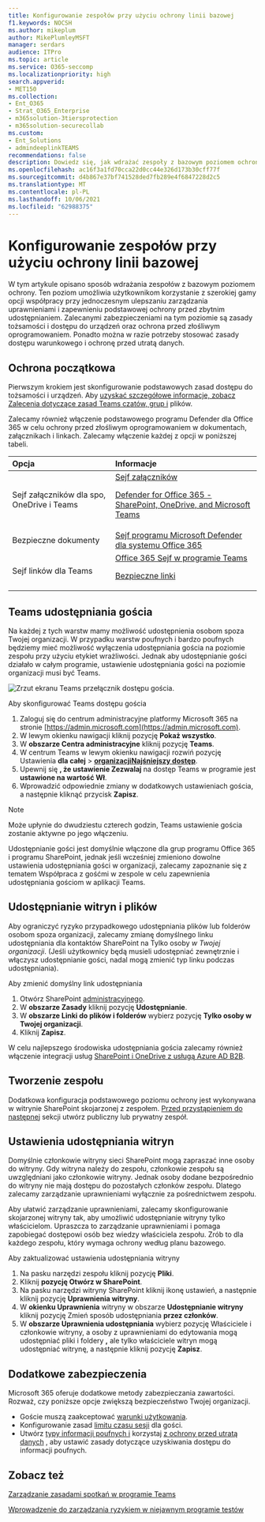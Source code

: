 ```yaml
---
title: Konfigurowanie zespołów przy użyciu ochrony linii bazowej
f1.keywords: NOCSH
ms.author: mikeplum
author: MikePlumleyMSFT
manager: serdars
audience: ITPro
ms.topic: article
ms.service: O365-seccomp
ms.localizationpriority: high
search.appverid:
- MET150
ms.collection:
- Ent_O365
- Strat_O365_Enterprise
- m365solution-3tiersprotection
- m365solution-securecollab
ms.custom:
- Ent_Solutions
- admindeeplinkTEAMS
recommendations: false
description: Dowiedz się, jak wdrażać zespoły z bazowym poziomem ochrony.
ms.openlocfilehash: ac16f3a1fd70cca22d0cc44e326d173b30cff77f
ms.sourcegitcommit: d4b867e37bf741528ded7fb289e4f6847228d2c5
ms.translationtype: MT
ms.contentlocale: pl-PL
ms.lasthandoff: 10/06/2021
ms.locfileid: "62988375"
---
```

# <a name="configure-teams-with-baseline-protection"></a>Konfigurowanie zespołów przy użyciu ochrony linii bazowej

W tym artykule opisano sposób wdrażania zespołów z bazowym poziomem ochrony. Ten poziom umożliwia użytkownikom korzystanie z szerokiej gamy opcji współpracy przy jednoczesnym ulepszaniu zarządzania uprawnieniami i zapewnieniu podstawowej ochrony przed zbytnim udostępnianiem. Zalecanymi zabezpieczeniami na tym poziomie są zasady tożsamości i dostępu do urządzeń oraz ochrona przed złośliwym oprogramowaniem. Ponadto można w razie potrzeby stosować zasady dostępu warunkowego i ochronę przed utratą danych.

## <a name="initial-protections"></a>Ochrona początkowa

Pierwszym krokiem jest skonfigurowanie podstawowych zasad dostępu do tożsamości i urządzeń. Aby [uzyskać szczegółowe informacje, zobacz Zalecenia dotyczące zasad Teams czatów, grup i](../security/office-365-security/teams-access-policies.md) plików.

Zalecamy również włączenie podstawowego programu Defender dla Office 365 w celu ochrony przed złośliwym oprogramowaniem w dokumentach, załącznikach i linkach. Zalecamy włączenie każdej z opcji w poniższej tabeli.

|Opcja|Informacje|
|:------|:-----------|
|Sejf załączników dla spo, OneDrive i Teams|[Sejf załączników](../security/office-365-security/safe-attachments.md) <p> [Defender for Office 365 - SharePoint, OneDrive, and Microsoft Teams](../security/office-365-security/mdo-for-spo-odb-and-teams.md)|
|Bezpieczne dokumenty|[Sejf programu Microsoft Defender dla systemu Office 365](../security/office-365-security/safe-docs.md)|
|Sejf linków dla Teams|[Office 365 Sejf w programie Teams](../security/office-365-security/safe-links.md) <p> [Bezpieczne linki](../security/office-365-security/safe-links.md)|

## <a name="teams-guest-sharing"></a>Teams udostępniania gościa

Na każdej z tych warstw mamy możliwość udostępnienia osobom spoza Twojej organizacji. W przypadku warstw poufnych i bardzo poufnych będziemy mieć możliwość wyłączenia udostępniania gościa na poziomie zespołu przy użyciu etykiet wrażliwości. Jednak aby udostępnianie gości działało w całym programie, ustawienie udostępniania gości na poziomie organizacji musi być Teams.

![Zrzut ekranu Teams przełącznik dostępu gościa.](../media/teams-guest-access-toggle-on.png)

Aby skonfigurować Teams dostępu gościa

1. Zaloguj się do centrum administracyjne platformy Microsoft 365 na stronie [https://admin.microsoft.com](https://admin.microsoft.com).
2. W lewym okienku nawigacji kliknij pozycję **Pokaż wszystko**.
3. W **obszarze Centra administracyjne** kliknij pozycję **Teams**.
4. W centrum Teams w lewym okienku nawigacji rozwiń pozycję Ustawienia **dla całej** >  <a href="https://go.microsoft.com/fwlink/p/?linkid=2173122" target="_blank">**organizacjiNajśniejszy dostęp**</a>.
5. Upewnij się **, że ustawienie Zezwalaj** na dostęp Teams w programie jest **ustawione na wartość Wł**.
6. Wprowadzić odpowiednie zmiany w dodatkowych ustawieniach gościa, a następnie kliknąć przycisk **Zapisz**.

> [!NOTE]
> Może upłynie do dwudziestu czterech godzin, Teams ustawienie gościa zostanie aktywne po jego włączeniu.

Udostępnianie gości jest domyślnie włączone dla grup programu Office 365 i programu SharePoint, jednak jeśli wcześniej zmieniono dowolne ustawienia udostępniania gości w organizacji, zalecamy zapoznanie się z tematem Współpraca z gośćmi w zespole w celu zapewnienia [](./collaborate-as-team.md) udostępniania gościom w aplikacji Teams.

## <a name="site-and-file-sharing"></a>Udostępnianie witryn i plików

Aby ograniczyć ryzyko przypadkowego udostępniania plików lub folderów osobom spoza organizacji, zalecamy zmianę domyślnego linku udostępniania dla kontaktów SharePoint na Tylko osoby *w Twojej organizacji*. (Jeśli użytkownicy będą musieli udostępniać zewnętrznie i włączysz udostępnianie gości, nadal mogą zmienić typ linku podczas udostępniania).

Aby zmienić domyślny link udostępniania
1. Otwórz SharePoint [administracyjnego](https://admin.microsoft.com/sharepoint).
2. W **obszarze Zasady** kliknij pozycję **Udostępnianie**.
3. W **obszarze Linki do plików i folderów** wybierz pozycję **Tylko osoby w Twojej organizacji**.
4. Kliknij **Zapisz**.

W celu najlepszego środowiska udostępniania gościa zalecamy również włączenie integracji usług [SharePoint i OneDrive z usługą Azure AD B2B](/sharepoint/sharepoint-azureb2b-integration-preview).

## <a name="create-a-team"></a>Tworzenie zespołu

Dodatkowa konfiguracja podstawowego poziomu ochrony jest wykonywana w witrynie SharePoint skojarzonej z zespołem. [Przed przystąpieniem do następnej](https://support.office.com/article/174adf5f-846b-4780-b765-de1a0a737e2b) sekcji utwórz publiczny lub prywatny zespół.

## <a name="site-sharing-settings"></a>Ustawienia udostępniania witryn

Domyślnie członkowie witryny sieci SharePoint mogą zapraszać inne osoby do witryny. Gdy witryna należy do zespołu, członkowie zespołu są uwzględniani jako członkowie witryny. Jednak osoby dodane bezpośrednio do witryny nie mają dostępu do pozostałych członków zespołu. Dlatego zalecamy zarządzanie uprawnieniami wyłącznie za pośrednictwem zespołu.

Aby ułatwić zarządzanie uprawnieniami, zalecamy skonfigurowanie skojarzonej witryny tak, aby umożliwić udostępnianie witryny tylko właścicielom. Upraszcza to zarządzanie uprawnieniami i pomaga zapobiegać dostępowi osób bez wiedzy właściciela zespołu. Zrób to dla każdego zespołu, który wymaga ochrony według planu bazowego.

Aby zaktualizować ustawienia udostępniania witryny
1. Na pasku narzędzi zespołu kliknij pozycję **Pliki**.
2. Kliknij **pozycję Otwórz w SharePoint**.
3. Na pasku narzędzi witryny SharePoint kliknij ikonę ustawień, a następnie kliknij pozycję **Uprawnienia witryny**.
4. W **okienku Uprawnienia** witryny w obszarze **Udostępnianie witryny** kliknij pozycję Zmień sposób udostępniania **przez członków**.
5. W **obszarze Uprawnienia udostępniania** wybierz pozycję Właściciele i członkowie witryny, a osoby z uprawnieniami do edytowania mogą udostępniać pliki i foldery **,** ale tylko właściciele witryn mogą udostępniać witrynę, a następnie kliknij pozycję **Zapisz**.

## <a name="additional-protections"></a>Dodatkowe zabezpieczenia

Microsoft 365 oferuje dodatkowe metody zabezpieczania zawartości. Rozważ, czy poniższe opcje zwiększą bezpieczeństwo Twojej organizacji.

- Goście muszą zaakceptować [warunki użytkowania](/azure/active-directory/conditional-access/terms-of-use).
- Konfigurowanie zasad [limitu czasu sesji](/azure/active-directory/conditional-access/howto-conditional-access-session-lifetime) dla gości.
- Utwórz [typy informacji poufnych i](../compliance/sensitive-information-type-learn-about.md) korzystaj [z ochrony przed utratą danych](../compliance/dlp-learn-about-dlp.md) , aby ustawić zasady dotyczące uzyskiwania dostępu do informacji poufnych.

## <a name="see-also"></a>Zobacz też

[Zarządzanie zasadami spotkań w programie Teams](/microsoftteams/meeting-policies-in-teams)

[Wprowadzenie do zarządzania ryzykiem w niejawnym programie testów](../compliance/insider-risk-management-configure.md)